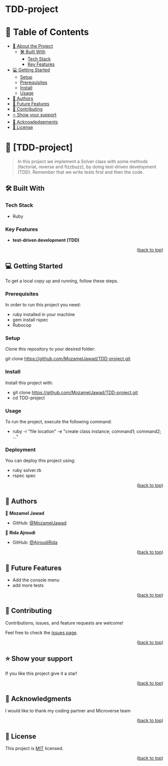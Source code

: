 # TDD-project

<a name="readme-top"></a>

# 📗 Table of Contents

- [📖 About the Project](#about-project)
  - [🛠 Built With](#built-with)
    - [Tech Stack](#tech-stack)
    - [Key Features](#key-features)
- [💻 Getting Started](#getting-started)
  - [Setup](#setup)
  - [Prerequisites](#prerequisites)
  - [Install](#install)
  - [Usage](#usage)
- [👥 Authors](#authors)
- [🔭 Future Features](#future-features)
- [🤝 Contributing](#contributing)
- [⭐️ Show your support](#support)
- [🙏 Acknowledgements](#acknowledgements)
- [📝 License](#license)

<!-- PROJECT DESCRIPTION -->

# 📖 [TDD-project] <a name="about-project"></a>

> In this project we implement a Solver class with some methods (factorial, reverse and fizzbuzz), by doing test-driven development (TDD). Remember that we write tests first and then the code. 

## 🛠 Built With <a name="built-with"></a>

### Tech Stack <a name="tech-stack"></a>

- Ruby

<!-- GETTING STARTED -->

### Key Features <a name="key-features"></a>

- **test-driven development (TDD)**

<p align="right">(<a href="#readme-top">back to top</a>)</p> 

## 💻 Getting Started <a name="getting-started"></a>


To get a local copy up and running, follow these steps.

### Prerequisites

In order to run this project you need:

- ruby installed in your machine
- gem install rspec
- Rubocop

### Setup

Clone this repository to your desired folder:

git clone https://github.com/MozamelJawad/TDD-project.git

### Install

Install this project with:

- git clone https://github.com/MozamelJawad/TDD-project.git
- cd TDD-project

### Usage

To run the project, execute the following command:
- ruby -r "file location" -e "create class instance; command1; command2; ..."


### Deployment

You can deploy this project using:
- ruby solver.rb
- rspec spec

<!--
Example:

```sh

```
 -->

<p align="right">(<a href="#readme-top">back to top</a>)</p>

<!-- AUTHORS -->

## 👥 Authors <a name="authors"></a>

👤 **Mozamel Jawad**

- GitHub: [@MozamelJawad](https://github.com/MozamelJawad)

👤 **Rida Ajroudi**

- GitHub: [@AjroudiRida](https://github.com/ajroudirida)

<p align="right">(<a href="#readme-top">back to top</a>)</p>

## 🔭 Future Features <a name="future-features"></a>

- Add the console menu
- add more tests

<p align="right">(<a href="#readme-top">back to top</a>)</p>

<!-- CONTRIBUTING -->

## 🤝 Contributing <a name="contributing"></a>

Contributions, issues, and feature requests are welcome!

Feel free to check the [issues page](https://github.com/MozamelJawad/TDD-project/issues).

<p align="right">(<a href="#readme-top">back to top</a>)</p>

<!-- SUPPORT -->

## ⭐️ Show your support <a name="support"></a>
If you like this project give it a star!

<p align="right">(<a href="#readme-top">back to top</a>)</p>

<!-- ACKNOWLEDGEMENTS -->

## 🙏 Acknowledgments <a name="acknowledgements"></a>

I would like to thank my coding partner and Microverse team

<p align="right">(<a href="#readme-top">back to top</a>)</p>

<!-- LICENSE -->

## 📝 License <a name="license"></a>

This project is [MIT](./LICENSE) licensed.

<p align="right">(<a href="#readme-top">back to top</a>)</p>

